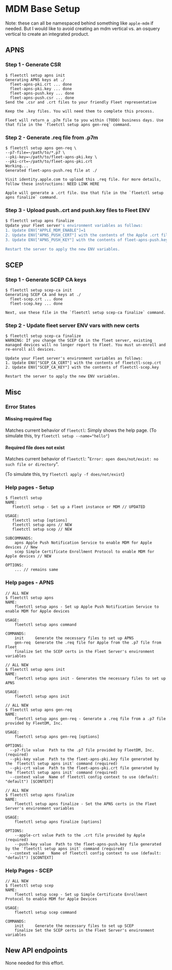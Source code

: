 # MDM Base Setup

Note: these can all be namespaced behind something like `apple-mdm` if needed. But I would like to avoid creating an mdm vertical vs. an osquery vertical to create an integrated product.

## APNS
### Step 1 - Generate CSR
```
$ fleetctl setup apns init
Generating APNS keys at ./
  fleet-apns-pki.crt ... done
  fleet-apns-pki.key ... done
  fleet-apns-push.key ... done
  fleet-apns-push.csr ... done
Send the .csr and .crt files to your friendly Fleet representative

Keep the .key files. You will need them to complete this process. 

Fleet will return a .p7m file to you within (TODO) business days. Use that file in the `fleetctl setup apns gen-req` command.
```

### Step 2 - Generate .req file from .p7m
```
$ fleetctl setup apns gen-req \
--p7-file=~/path/to/*.p7 \
--pki-key=~/path/to/fleet-apns-pki.key \
--pki-crt=~/path/to/fleet-apns-pki.crt
Working...
Generated fleet-apns-push.req file at ./

Visit identity.apple.com to upload this .req file. For more details, follow these instructions: NEED LINK HERE

Apple will generate a .crt file. Use that file in the `fleetctl setup apns finalize` command. 
```

### Step 3 - Upload push..crt and push.key files to Fleet ENV

```sh
$ fleetctl setup apns finalize
Update your Fleet server's environment variables as follows:
1. Update ENV["APPLE_MDM_ENABLE"]=1
2. Update ENV["APNS_PUSH_CERT"] with the contents of the Apple .crt file
3. Update ENV["APNS_PUSH_KEY"] with the contents of fleet-apns-push.key

Restart the server to apply the new ENV variables.

```

## SCEP
### Step 1 - Generate SCEP CA keys
```
$ fleetctl setup scep-ca init
Generating SCEP CA and keys at ./
  fleet-scep.crt ... done
  fleet-scep.key ... done
  
Next, use these file in the `fleetctl setup scep-ca finalize` command.
```

### Step 2 - Update fleet server ENV vars with new certs
```
$ fleetctl setup scep-ca finalize
WARNING: If you change the SCEP CA in the fleet server, existing managed devices will no longer report to Fleet. You must un-enroll and re-enroll all devices.

Update your Fleet server's environment variables as follows:
1. Update ENV["SCEP_CA_CERT"] with the contents of fleetctl-scep.crt
2. Update ENV["SCEP_CA_KEY"] with the contents of fleetctl-scep.key

Restart the server to apply the new ENV variables.

```

## Misc
### Error States
#### Missing required flag
Matches current behavior of `fleetctl`: Simply shows the help page. (To simulate this, try `fleetctl setup --name="hello"`)

#### Required file does not exist 
Matches current behavior of `fleetctl`: "`Error: open does/not/exist: no such file or directory`".

(To simulate this, try `fleetctl apply -f does/not/exist`)
### Help pages - Setup

```
$ fleetctl setup
NAME:
   fleetctl setup - Set up a Fleet instance or MDM // UPDATED

USAGE:
   fleetctl setup [options]
   fleetctl setup apns // NEW
   fleetctl setup scep // NEW
   
SUBCOMMANDS:
	apns Apple Push Notification Service to enable MDM for Apple devices // New
	scep Simple Certificate Enrollment Protocol to enable MDM for Apple devices // NEW

OPTIONS:
	... // remains same
```

### Help pages - APNS

```
// ALL NEW
$ fleetctl setup apns
NAME:
	fleetctl setup apns - Set up Apple Push Notification Service to enable MDM for Apple devices

USAGE:
	fleetctl setup apns command

COMMANDS:
	init     Generate the necessary files to set up APNS
	gen-req  Generate the .req file for Apple from the .p7 file from Fleet
	finalize Set the SCEP certs in the Fleet Server's environment variables
```

```
// ALL NEW
$ fleetctl setup apns init
NAME:
	fleetctl setup apns init - Generates the necessary files to set up APNS 

USAGE:
	fleetctl setup apns init
```

```
// ALL NEW
$ fleetctl setup apns gen-req
NAME:
	fleetctl setup apns gen-req - Generate a .req file from a .p7 file provided by FleetDM, Inc.

USAGE:
	fleetctl setup apns gen-req [options]

OPTIONS:
  --p7-file value  Path to the .p7 file provided by FleetDM, Inc. (required)
  --pki-key value  Path to the fleet-apns-pki.key file generated by the `fleetctl setup apns init` command (required)
  --pki-crt value  Path to the fleet-apns-pki.crt file generated by the `fleetctl setup apns init` command (required)
  --context value  Name of fleetctl config context to use (default: "default") [$CONTEXT]
```

```
// ALL NEW
$ fleetctl setup apns finalize
NAME:
	fleetctl setup apns finalize - Set the APNS certs in the Fleet Server's environment variables

USAGE:
	fleetctl setup apns finalize [options]

OPTIONS:
	--apple-crt value Path to the .crt file provided by Apple (required)
	--push-key value  Path to the fleet-apns-push.key file generated by the `fleetctl setup apns init` command (required)
  --context value   Name of fleetctl config context to use (default: "default") [$CONTEXT]
```

### Help Pages - SCEP

```
// ALL NEW
$ fleetctl setup scep
NAME:
	fleetctl setup scep - Set up Simple Certificate Enrollment Protocol to enable MDM for Apple Devices

USAGE:
	fleetctl setup scep command

COMMANDS:
	init     Generate the necessary files to set up SCEP
	finalize Set the SCEP certs in the Fleet Server's environment variables
```

## New API endpoints
None needed for this effort.
